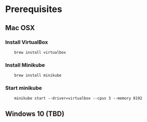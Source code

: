 # Prerequisites
## Mac OSX
### Install VirtualBox
```
    brew install virtualbox
```
### Install Minikube
```
    brew install minikube
```
### Start minikube
```
    minikube start --driver=virtualbox --cpus 3 --memory 8192
```
## Windows 10 (TBD)

